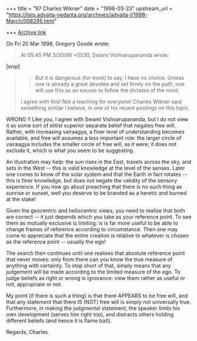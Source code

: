 +++
title = "97 Charles Wikner"
date = "1998-03-23"
upstream_url = "https://lists.advaita-vedanta.org/archives/advaita-l/1998-March/008295.html"

+++
[Archive link](https://lists.advaita-vedanta.org/archives/advaita-l/1998-March/008295.html)

On Fri 20 Mar 1998, Gregory Goode wrote:

> At 05:45 PM 3/20/98 +0530, Swami Vishvarupananda wrote:

[snip]

> > But it is dangerous (for most) to say, I have no choice. Unless
> > one is already a great devotee and set firmly on the path, one
> > will use this as an excuse to follow the dictates of the mind.
>
> I agree with this! Not a teaching for everyone! Charles Wikner said
> something similar I believe, in one of his recent postings on this topic.

WRONG !!  Like you, I agree with Swami Vishvarupananda, but I do not view
it as some sort of elitist superior separate belief that negates free will.
Rather, with increasing vairaagya, a finer level of understanding becomes
available, and free will assumes a less important role: the larger circle
of vairaagya includes the smaller circle of free will, as it were; it does
not exclude it, which is what you seem to be suggesting.

An illustration may help: the sun rises in the East, travels across
the sky, and sets in the West -- this is valid knowledge at the level
of the senses.  Later one comes to know of the solar system and that
the Earth in fact rotates -- this is finer knowledge, but does not
negate the validity of the sensory experience.  If you now go about
preaching that there is no such thing as sunrise or sunset, well
you deserve to be branded as a heretic and burned at the stake!

Given the geocentric and heliocentric views, you need to realise
that both are correct -- it just depends which you take as your
reference point.  To see them as mutually exclusive is limiting:
is is far more useful to be able to change frames of reference
according to circumstance.  Then one may come to appreciate that the
entire creation is relative to whatever is chosen as the reference
point -- usually the ego!

The search then continues until one realises that absolute reference
point that never moves: only from there can you know the true measure
of anything with certainty.  To stop short of that, simply means that
any judgement will be made according to the limited measure of the ego.
To judge beliefs as right or wrong is ignorance: view them rather as
useful or not, appropriate or not.

My point (if there is such a thing) is that there APPEARS to be free
will, and that any statement that there IS (NOT) free will is simply
not universally true.  Furthermore, in making the judgmental statement,
the speaker limits his own development (serves him right too), and
distracts others holding different beliefs (and hence it is flame bait).

Regards, Charles.

